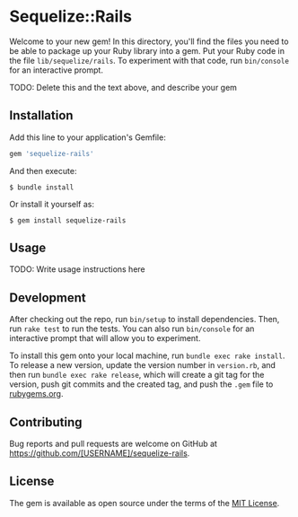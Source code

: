 # Sequelize::Rails

Welcome to your new gem! In this directory, you'll find the files you need to be able to package up your Ruby library into a gem. Put your Ruby code in the file `lib/sequelize/rails`. To experiment with that code, run `bin/console` for an interactive prompt.

TODO: Delete this and the text above, and describe your gem

## Installation

Add this line to your application's Gemfile:

```ruby
gem 'sequelize-rails'
```

And then execute:

    $ bundle install

Or install it yourself as:

    $ gem install sequelize-rails

## Usage

TODO: Write usage instructions here

## Development

After checking out the repo, run `bin/setup` to install dependencies. Then, run `rake test` to run the tests. You can also run `bin/console` for an interactive prompt that will allow you to experiment.

To install this gem onto your local machine, run `bundle exec rake install`. To release a new version, update the version number in `version.rb`, and then run `bundle exec rake release`, which will create a git tag for the version, push git commits and the created tag, and push the `.gem` file to [rubygems.org](https://rubygems.org).

## Contributing

Bug reports and pull requests are welcome on GitHub at https://github.com/[USERNAME]/sequelize-rails.

## License

The gem is available as open source under the terms of the [MIT License](https://opensource.org/licenses/MIT).
